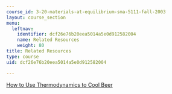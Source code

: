 ```yaml
---
course_id: 3-20-materials-at-equilibrium-sma-5111-fall-2003
layout: course_section
menu:
  leftnav:
    identifier: dcf26e76b20eea5014a5e0d912582004
    name: Related Resources
    weight: 80
title: Related Resources
type: course
uid: dcf26e76b20eea5014a5e0d912582004

---
```


[How to Use Thermodynamics to Cool Beer](http://www.asciimation.co.nz/beer/index.html)